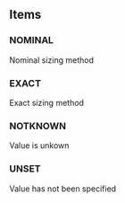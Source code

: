 

<!-- end of short definition -->
## Items

### NOMINAL
Nominal sizing method

### EXACT
Exact sizing method

### NOTKNOWN
Value is unkown

### UNSET
Value has not been specified
